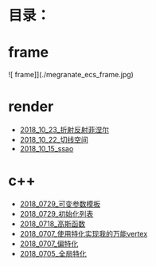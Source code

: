 
# 目录：


frame
=
![ frame]](./megranate_ecs_frame.jpg)

render
=
* [2018_10_23_折射反射菲涅尔](./render/2018_10_23_折射反射菲涅尔/2018_10_23_折射反射菲涅尔.md)
* [2018_10_22_切线空间](./render/2018_10_22_切线空间/2018_10_22_切线空间.md)
* [2018_10_15_ssao](./render/2018_10_15_ssao/2018_10_15_ssao.md)

c++
=
* [2018_0729_可变参数模板](./c++/2018_0729_可变参数模板/2018_0729_可变参数模板.md)
* [2018_0729_初始化列表](./c++/2018_0729_可变参数模板/2018_0729_初始化列表.md)
* [2018_0718_高斯函数](./c++/2018_0718_高斯函数/2018_0718_高斯函数.md)
* [2018_0707_使用特化实现我的万能vertex](./c++/2018_0707_万能vertex/万能vertex.md)
* [2018_0707_偏特化](./c++/2018_0705_全局特化/2018_0707_偏特化.md)
* [2018_0705_全局特化](./c++/2018_0705_全局特化/2018_0705_全局特化.md)

